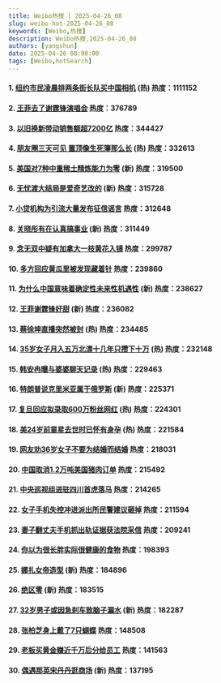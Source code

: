 ```yaml
---
title: Weibo热搜 | 2025-04-26_08
slug: weibo-hot-2025-04-26_08
keywords: [Weibo,热搜]
description: Weibo热搜,2025-04-26_08
authors: [yangshun]
date: 2025-04-26 08:00:00
tags: [Weibo,hotSearch]
---
```


#### 1. [纽约市民凌晨排两条街长队买中国相机](https://www.bing.com/search?q=纽约市民凌晨排两条街长队买中国相机) (热)  **热度**：1111152
#### 2. [王菲去了谢霆锋演唱会](https://www.bing.com/search?q=王菲去了谢霆锋演唱会) **热度**：376789
#### 3. [以旧换新带动销售额超7200亿](https://www.bing.com/search?q=以旧换新带动销售额超7200亿) **热度**：344427
<!-- truncate -->
#### 4. [朋友圈三天可见 置顶像生死簿那么长](https://www.bing.com/search?q=朋友圈三天可见%20置顶像生死簿那么长) (热)  **热度**：332613
#### 5. [美国对7种中重稀土精炼能力为零](https://www.bing.com/search?q=美国对7种中重稀土精炼能力为零) (新)  **热度**：319500
#### 6. [无忧渡大结局是爱奇艺改的](https://www.bing.com/search?q=无忧渡大结局是爱奇艺改的) (新)  **热度**：315728
#### 7. [小贷机构为引流大量发布征信谣言](https://www.bing.com/search?q=小贷机构为引流大量发布征信谣言) **热度**：312648
#### 8. [关晓彤有在认真搞事业](https://www.bing.com/search?q=关晓彤有在认真搞事业) (新)  **热度**：311449
#### 9. [念无双中疑有加拿大一枝黄花入镜](https://www.bing.com/search?q=念无双中疑有加拿大一枝黄花入镜) **热度**：299787
#### 10. [多方回应黄瓜里被发现藏着针](https://www.bing.com/search?q=多方回应黄瓜里被发现藏着针) **热度**：239860
#### 11. [为什么中国意味着确定性未来性机遇性](https://www.bing.com/search?q=为什么中国意味着确定性未来性机遇性) (新)  **热度**：238627
#### 12. [王菲谢霆锋好甜](https://www.bing.com/search?q=王菲谢霆锋好甜) (新)  **热度**：236082
#### 13. [蔡徐坤直播突然被封](https://www.bing.com/search?q=蔡徐坤直播突然被封) (热)  **热度**：234485
#### 14. [35岁女子月入五万北漂十几年只攒下十万](https://www.bing.com/search?q=35岁女子月入五万北漂十几年只攒下十万) (热)  **热度**：232148
#### 15. [韩安冉曝与婆婆聊天记录](https://www.bing.com/search?q=韩安冉曝与婆婆聊天记录) (热)  **热度**：229463
#### 16. [特朗普说克里米亚属于俄罗斯](https://www.bing.com/search?q=特朗普说克里米亚属于俄罗斯) (新)  **热度**：225371
#### 17. [复旦回应拟录取600万粉丝网红](https://www.bing.com/search?q=复旦回应拟录取600万粉丝网红) (热)  **热度**：224301
#### 18. [美24岁前童星去世时已怀有身孕](https://www.bing.com/search?q=美24岁前童星去世时已怀有身孕) (热)  **热度**：221584
#### 19. [网友劝36岁女子不要为结婚而结婚](https://www.bing.com/search?q=网友劝36岁女子不要为结婚而结婚) **热度**：218031
#### 20. [中国取消1.2万吨美国猪肉订单](https://www.bing.com/search?q=中国取消1.2万吨美国猪肉订单) **热度**：215492
#### 21. [中央巡视组进驻四川首虎落马](https://www.bing.com/search?q=中央巡视组进驻四川首虎落马) **热度**：214265
#### 22. [女子手机失控冲进派出所民警建议砸掉](https://www.bing.com/search?q=女子手机失控冲进派出所民警建议砸掉) **热度**：211594
#### 23. [妻子翻丈夫手机抓出轨证据获法院采信](https://www.bing.com/search?q=妻子翻丈夫手机抓出轨证据获法院采信) **热度**：209241
#### 24. [你以为很长胖实际很健康的食物](https://www.bing.com/search?q=你以为很长胖实际很健康的食物) **热度**：198393
#### 25. [娜扎女帝造型](https://www.bing.com/search?q=娜扎女帝造型) (新)  **热度**：184896
#### 26. [绝区零](https://www.bing.com/search?q=绝区零) (新)  **热度**：183515
#### 27. [32岁男子或因急刹车致脑子漏水](https://www.bing.com/search?q=32岁男子或因急刹车致脑子漏水) (新)  **热度**：182287
#### 28. [张柏芝身上戴了7只蝴蝶](https://www.bing.com/search?q=张柏芝身上戴了7只蝴蝶) **热度**：148508
#### 29. [老板买黄金赚近千万后分给员工](https://www.bing.com/search?q=老板买黄金赚近千万后分给员工) **热度**：141563
#### 30. [偶遇那英宋丹丹逛商场](https://www.bing.com/search?q=偶遇那英宋丹丹逛商场) (新)  **热度**：137195